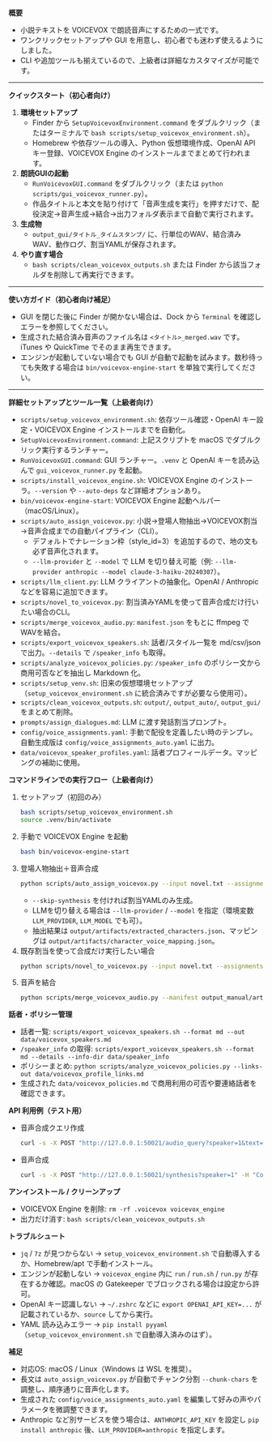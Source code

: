**概要**
- 小説テキストを VOICEVOX で朗読音声にするための一式です。
- ワンクリックセットアップや GUI を用意し、初心者でも迷わず使えるようにしました。
- CLI や追加ツールも揃えているので、上級者は詳細なカスタマイズが可能です。

---

**クイックスタート（初心者向け）**
1. **環境セットアップ**
   - Finder から `SetupVoicevoxEnvironment.command` をダブルクリック（またはターミナルで `bash scripts/setup_voicevox_environment.sh`）。
   - Homebrew や依存ツールの導入、Python 仮想環境作成、OpenAI API キー登録、VOICEVOX Engine のインストールまでまとめて行われます。
2. **朗読GUIの起動**
   - `RunVoicevoxGUI.command` をダブルクリック（または `python scripts/gui_voicevox_runner.py`）。
   - 作品タイトルと本文を貼り付けて「音声生成を実行」を押すだけで、配役決定→音声生成→結合→出力フォルダ表示まで自動で実行されます。
3. **生成物**
   - `output_gui/タイトル_タイムスタンプ/` に、行単位のWAV、結合済みWAV、動作ログ、割当YAMLが保存されます。
4. **やり直す場合**
   - `bash scripts/clean_voicevox_outputs.sh` または Finder から該当フォルダを削除して再実行できます。

---

**使い方ガイド（初心者向け補足）**
- GUI を閉じた後に Finder が開かない場合は、Dock から `Terminal` を確認しエラーを参照してください。
- 生成された結合済み音声のファイル名は `<タイトル>_merged.wav` です。iTunes や QuickTime でそのまま再生できます。
- エンジンが起動していない場合でも GUI が自動で起動を試みます。数秒待っても失敗する場合は `bin/voicevox-engine-start` を単独で実行してください。

---

**詳細セットアップとツール一覧（上級者向け）**
- `scripts/setup_voicevox_environment.sh`: 依存ツール確認・OpenAI キー設定・VOICEVOX Engine インストールまでを自動化。
- `SetupVoicevoxEnvironment.command`: 上記スクリプトを macOS でダブルクリック実行するランチャー。
- `RunVoicevoxGUI.command`: GUI ランチャー。`.venv` と OpenAI キーを読み込んで `gui_voicevox_runner.py` を起動。
- `scripts/install_voicevox_engine.sh`: VOICEVOX Engine のインストーラ。`--version` や `--auto-deps` など詳細オプションあり。
- `bin/voicevox-engine-start`: VOICEVOX Engine 起動ヘルパー（macOS/Linux）。
- `scripts/auto_assign_voicevox.py`: 小説→登場人物抽出→VOICEVOX割当→音声合成までの自動パイプライン（CLI）。
  - デフォルトでナレーション枠（style_id=3）を追加するので、地の文も必ず音声化されます。
  - `--llm-provider` と `--model` で LLM を切り替え可能（例: `--llm-provider anthropic --model claude-3-haiku-20240307`）。
- `scripts/llm_client.py`: LLM クライアントの抽象化。OpenAI / Anthropic などを容易に追加できます。
- `scripts/novel_to_voicevox.py`: 割当済みYAMLを使って音声合成だけ行いたい場合のCLI。
- `scripts/merge_voicevox_audio.py`: `manifest.json` をもとに ffmpeg でWAVを結合。
- `scripts/export_voicevox_speakers.sh`: 話者/スタイル一覧を md/csv/json で出力。`--details` で `/speaker_info` も取得。
- `scripts/analyze_voicevox_policies.py`: `/speaker_info` のポリシー文から商用可否などを抽出し Markdown 化。
- `scripts/setup_venv.sh`: 旧来の仮想環境セットアップ（`setup_voicevox_environment.sh` に統合済みですが必要なら使用可）。
- `scripts/clean_voicevox_outputs.sh`: `output/`, `output_auto/`, `output_gui/` をまとめて削除。
- `prompts/assign_dialogues.md`: LLM に渡す発話割当プロンプト。
- `config/voice_assignments.yaml`: 手動で配役を定義したい時のテンプレ。自動生成版は `config/voice_assignments_auto.yaml` に出力。
- `data/voicevox_speaker_profiles.yaml`: 話者プロフィールデータ。マッピングの補助に使用。

**コマンドラインでの実行フロー（上級者向け）**
1. セットアップ（初回のみ）
   ```bash
   bash scripts/setup_voicevox_environment.sh
   source .venv/bin/activate
   ```
2. 手動で VOICEVOX Engine を起動
   ```bash
   bash bin/voicevox-engine-start
   ```
3. 登場人物抽出＋音声合成
   ```bash
   python scripts/auto_assign_voicevox.py --input novel.txt --assignments-out config/voice_assignments_auto.yaml
   ```
   - `--skip-synthesis` を付ければ割当YAMLのみ生成。
   - LLMを切り替える場合は `--llm-provider` / `--model` を指定（環境変数 `LLM_PROVIDER`, `LLM_MODEL` でも可）。
   - 抽出結果は `output/artifacts/extracted_characters.json`、マッピングは `output/artifacts/character_voice_mapping.json`。
4. 既存割当を使って合成だけ実行したい場合
   ```bash
   python scripts/novel_to_voicevox.py --input novel.txt --assignments config/voice_assignments_auto.yaml --outdir output_manual
   ```
5. 音声を結合
   ```bash
   python scripts/merge_voicevox_audio.py --manifest output_manual/artifacts/manifest.json --out output_manual/novel.wav
   ```

**話者・ポリシー管理**
- 話者一覧: `scripts/export_voicevox_speakers.sh --format md --out data/voicevox_speakers.md`
- `/speaker_info` の取得: `scripts/export_voicevox_speakers.sh --format md --details --info-dir data/speaker_info`
- ポリシーまとめ: `python scripts/analyze_voicevox_policies.py --links-out data/voicevox_profile_links.md`
- 生成された `data/voicevox_policies.md` で商用利用の可否や要連絡話者を確認できます。

**API 利用例（テスト用）**
- 音声合成クエリ作成
  ```bash
  curl -s -X POST "http://127.0.0.1:50021/audio_query?speaker=1&text=こんにちは" -H "Content-Type: application/json" -d '{}' > query.json
  ```
- 音声合成
  ```bash
  curl -s -X POST "http://127.0.0.1:50021/synthesis?speaker=1" -H "Content-Type: application/json" -d @query.json > output.wav
  ```

**アンインストール / クリーンアップ**
- VOICEVOX Engine を削除: `rm -rf .voicevox voicevox_engine`
- 出力だけ消す: `bash scripts/clean_voicevox_outputs.sh`

**トラブルシュート**
- `jq` / `7z` が見つからない → `setup_voicevox_environment.sh` で自動導入するか、Homebrew/apt で手動インストール。
- エンジンが起動しない → `voicevox_engine` 内に `run` / `run.sh` / `run.py` が存在するか確認。macOS の Gatekeeper でブロックされる場合は設定から許可。
- OpenAI キー認識しない → `~/.zshrc` などに `export OPENAI_API_KEY=...` が記載されているか、`source` してから実行。
- YAML 読み込みエラー → `pip install pyyaml`（`setup_voicevox_environment.sh` で自動導入済みのはず）。

**補足**
- 対応OS: macOS / Linux（Windows は WSL を推奨）。
- 長文は `auto_assign_voicevox.py` が自動でチャンク分割 `--chunk-chars` を調整し、順序通りに音声化します。
- 生成された `config/voice_assignments_auto.yaml` を編集して好みの声やパラメータを微調整できます。
- Anthropic など別サービスを使う場合は、`ANTHROPIC_API_KEY` を設定し `pip install anthropic` 後、`LLM_PROVIDER=anthropic` を指定します。
